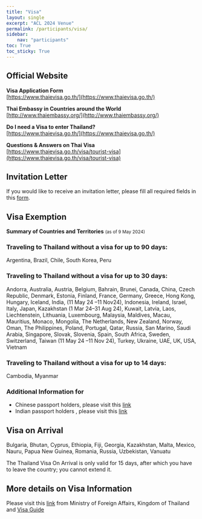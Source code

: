 ```yaml
---
title: "Visa"
layout: single
excerpt: "ACL 2024 Venue"
permalink: /participants/visa/
sidebar: 
    nav: "participants"
toc: True
toc_sticky: True
---
```

## Official Website
**Visa Application Form**<br>
[https://www.thaievisa.go.th/](https://www.thaievisa.go.th/)

**Thai Embassy in Countries around the World**<br>
[http://www.thaiembassy.org/](http://www.thaiembassy.org/)

**Do I need a Visa to enter Thailand?**<br>
[https://www.thaievisa.go.th/](https://www.thaievisa.go.th/)

**Questions & Answers on Thai Visa**<br>
[https://www.thaievisa.go.th/visa/tourist-visa](https://www.thaievisa.go.th/visa/tourist-visa)

## Invitation Letter
If you would like to receive an invitation letter, please fill all required fields in this [form](https://forms.gle/xxvfzi3Q4Py7cr9h6).

## Visa Exemption
**Summary of Countries and Territories** <small>(as of 9 May 2024)</small><br>
###  Traveling to Thailand without a visa for up to 90 days:
Argentina, Brazil, Chile, South Korea, Peru
###  Traveling to Thailand without a visa for up to 30 days:
Andorra, Australia, Austria, Belgium, Bahrain, Brunei, Canada, China, Czech Republic, Denmark, Estonia, Finland, France, Germany, Greece, Hong Kong, Hungary, Iceland, India, (11 May 24 –11 Nov24), Indonesia, Ireland, Israel, Italy, Japan, Kazakhstan (1 Mar 24–31 Aug 24), Kuwait, Latvia, Laos, Liechtenstein, Lithuania, Luxembourg, Malaysia, Maldives, Macau, Mauritius, Monaco, Mongolia, The Netherlands, New Zealand, Norway, Oman, The Philippines, Poland, Portugal, Qatar, Russia, San Marino, Saudi Arabia, Singapore, Slovak, Slovenia, Spain, South Africa, Sweden, Switzerland, Taiwan (11 May 24 –11 Nov 24), Turkey, Ukraine, UAE, UK, USA, Vietnam
###  Traveling to Thailand without a visa for up to 14 days:
Cambodia, Myanmar

### Additional Information for 
* Chinese passport holders, please visit this [link](https://visaguide.world/visa-free-countries/chinese-passport/)
* Indian passport holders , please visit this [link](https://visaguide.world/visa-free-countries/indian-passport/)

## Visa on Arrival
Bulgaria, Bhutan, Cyprus, Ethiopia, Fiji, Georgia, Kazakhstan, Malta, Mexico, Nauru, Papua New Guinea, Romania, Russia, Uzbekistan, Vanuatu

The Thailand Visa On Arrival is only valid for 15 days, after which you have to leave the country; you cannot extend it.

## More details on Visa Information
Please visit this [link](https://image.mfa.go.th/mfa/0/zE6021nSnu/%E0%B9%80%E0%B8%AD%E0%B8%81%E0%B8%AA%E0%B8%B2%E0%B8%A3/VOA.pdf) from Ministry of Foreign Affairs, Kingdom of Thailand
and [Visa Guide](https://visaguide.world/asia/thailand-visa/who-needs-a-visa-for-thailand/)